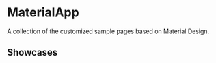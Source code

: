 # MaterialApp

A collection of the customized sample pages based on Material Design.

## Showcases

[](showcases/scrolling_effect.gif)